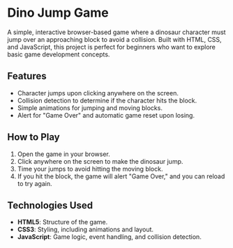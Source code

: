 
# Dino Jump Game
A simple, interactive browser-based game where a dinosaur character must jump over an approaching block to avoid a collision. Built with HTML, CSS, and JavaScript, this project is perfect for beginners who want to explore basic game development concepts.

## Features
- Character jumps upon clicking anywhere on the screen.
- Collision detection to determine if the character hits the block.
- Simple animations for jumping and moving blocks.
- Alert for "Game Over" and automatic game reset upon losing.

## How to Play
1. Open the game in your browser.
2. Click anywhere on the screen to make the dinosaur jump.
3. Time your jumps to avoid hitting the moving block.
4. If you hit the block, the game will alert "Game Over," and you can reload to try again.

## Technologies Used
- **HTML5**: Structure of the game.
- **CSS3**: Styling, including animations and layout.
- **JavaScript**: Game logic, event handling, and collision detection.
